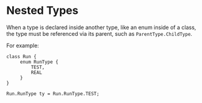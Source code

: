 # Nested Types

When a type is declared inside another type, like an enum inside of a class, the type must be referenced via its parent, such as `ParentType.ChildType`.

For example:

    class Run {
         enum RunType {
             TEST,
             REAL
         }
    }

    Run.RunType ty = Run.RunType.TEST;

